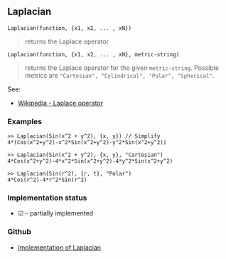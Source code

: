 ## Laplacian

```
Laplacian(function, {x1, x2, ... , xN})
```

> returns the Laplace operator

```
Laplacian(function, {x1, x2, ... , xN}, metric-string)
```

> returns the Laplace operator for the given `metric-string`. Possible metrics are `"Cartesian", "Cylindrical", "Polar", "Spherical"`.
 

See:  
* [Wikipedia - Laplace operator](https://en.wikipedia.org/wiki/Laplace_operator)

### Examples

```
>> Laplacian(Sin(x^2 + y^2), {x, y}) // Simplify 
4*(Cos(x^2+y^2)-x^2*Sin(x^2+y^2)-y^2*Sin(x^2+y^2)) 

>> Laplacian(Sin(x^2 + y^2), {x, y}, "Cartesian") 
4*Cos(x^2+y^2)-4*x^2*Sin(x^2+y^2)-4*y^2*Sin(x^2+y^2) 

>> Laplacian(Sin(r^2), {r, t}, "Polar") 
4*Cos(r^2)-4*r^2*Sin(r^2)
```


### Implementation status

* &#x2611; - partially implemented

### Github

* [Implementation of Laplacian](https://github.com/axkr/symja_android_library/blob/master/symja_android_library/matheclipse-core/src/main/java/org/matheclipse/core/builtin/VectorAnalysisFunctions.java#L896) 
